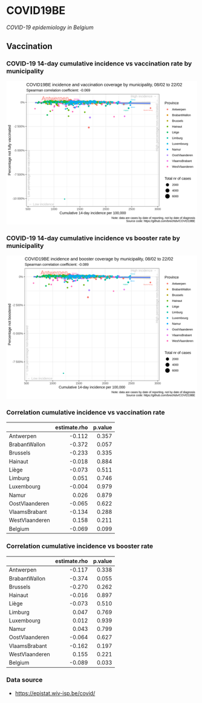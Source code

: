 
# COVID19BE

*COVID-19 epidemiology in Belgium*

## Vaccination

### COVID-19 14-day cumulative incidence vs vaccination rate by municipality

![](covid19be-vaccination.png)

### COVID-19 14-day cumulative incidence vs booster rate by municipality

![](covid19be-vaccination-booster.png)

### Correlation cumulative incidence vs vaccination rate

|                | estimate.rho | p.value |
| :------------- | -----------: | ------: |
| Antwerpen      |      \-0.112 |   0.357 |
| BrabantWallon  |      \-0.372 |   0.057 |
| Brussels       |      \-0.233 |   0.335 |
| Hainaut        |      \-0.018 |   0.884 |
| Liège          |      \-0.073 |   0.511 |
| Limburg        |        0.051 |   0.746 |
| Luxembourg     |      \-0.004 |   0.979 |
| Namur          |        0.026 |   0.879 |
| OostVlaanderen |      \-0.065 |   0.622 |
| VlaamsBrabant  |      \-0.134 |   0.288 |
| WestVlaanderen |        0.158 |   0.211 |
| Belgium        |      \-0.069 |   0.099 |

### Correlation cumulative incidence vs booster rate

|                | estimate.rho | p.value |
| :------------- | -----------: | ------: |
| Antwerpen      |      \-0.117 |   0.338 |
| BrabantWallon  |      \-0.374 |   0.055 |
| Brussels       |      \-0.270 |   0.262 |
| Hainaut        |      \-0.016 |   0.897 |
| Liège          |      \-0.073 |   0.510 |
| Limburg        |        0.047 |   0.769 |
| Luxembourg     |        0.012 |   0.939 |
| Namur          |        0.043 |   0.799 |
| OostVlaanderen |      \-0.064 |   0.627 |
| VlaamsBrabant  |      \-0.162 |   0.197 |
| WestVlaanderen |        0.155 |   0.221 |
| Belgium        |      \-0.089 |   0.033 |

### Data source

  - <https://epistat.wiv-isp.be/covid/>
